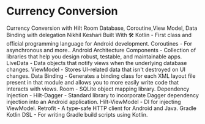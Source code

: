 # Currency Conversion

Currency Conversion with Hilt Room Database, Coroutine,View Model, Data Binding with delegation
Nikhil Keshari
Built With 🛠
Kotlin - First class and official programming language for Android development.
Coroutines - For asynchronous and more..
Android Architecture Components - Collection of libraries that help you design robust, testable, and maintainable apps.
LiveData - Data objects that notify views when the underlying database changes.
ViewModel - Stores UI-related data that isn't destroyed on UI changes.
Data Binding - Generates a binding class for each XML layout file present in that module and allows you to more easily write code that interacts with views.
Room - SQLite object mapping library.
Dependency Injection -
Hilt-Dagger - Standard library to incorporate Dagger dependency injection into an Android application.
Hilt-ViewModel - DI for injecting ViewModel.
Retrofit - A type-safe HTTP client for Android and Java.
Gradle Kotlin DSL - For writing Gradle build scripts using Kotlin.

